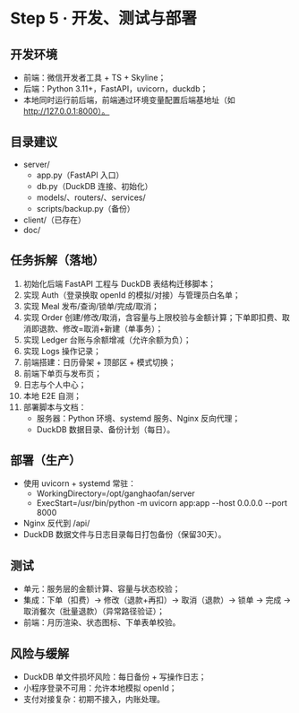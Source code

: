 # Step 5 · 开发、测试与部署

## 开发环境
- 前端：微信开发者工具 + TS + Skyline；
- 后端：Python 3.11+，FastAPI，uvicorn，duckdb；
- 本地同时运行前后端，前端通过环境变量配置后端基地址（如 http://127.0.0.1:8000）。

## 目录建议
- server/
  - app.py（FastAPI 入口）
  - db.py（DuckDB 连接、初始化）
  - models/、routers/、services/
  - scripts/backup.py（备份）
- client/（已存在）
- doc/

## 任务拆解（落地）
1) 初始化后端 FastAPI 工程与 DuckDB 表结构迁移脚本；
2) 实现 Auth（登录换取 openId 的模拟/对接）与管理员白名单；
3) 实现 Meal 发布/查询/锁单/完成/取消；
4) 实现 Order 创建/修改/取消，含容量与上限校验与金额计算；下单即扣费、取消即退款、修改=取消+新建（单事务）；
5) 实现 Ledger 台账与余额增减（允许余额为负）；
6) 实现 Logs 操作记录；
7) 前端搭建：日历骨架 + 顶部区 + 模式切换；
8) 前端下单页与发布页；
9) 日志与个人中心；
10) 本地 E2E 自测；
11) 部署脚本与文档：
    - 服务器：Python 环境、systemd 服务、Nginx 反向代理；
    - DuckDB 数据目录、备份计划（每日）。

## 部署（生产）
- 使用 uvicorn + systemd 常驻：
  - WorkingDirectory=/opt/ganghaofan/server
  - ExecStart=/usr/bin/python -m uvicorn app:app --host 0.0.0.0 --port 8000
- Nginx 反代到 /api/
- DuckDB 数据文件与日志目录每日打包备份（保留30天）。

## 测试
- 单元：服务层的金额计算、容量与状态校验；
- 集成：下单（扣费）→ 修改（退款+再扣）→ 取消（退款）→ 锁单 → 完成 → 取消餐次（批量退款）（异常路径验证）；
- 前端：月历渲染、状态图标、下单表单校验。

## 风险与缓解
- DuckDB 单文件损坏风险：每日备份 + 写操作日志；
- 小程序登录不可用：允许本地模拟 openId；
- 支付对接复杂：初期不接入，内账处理。
